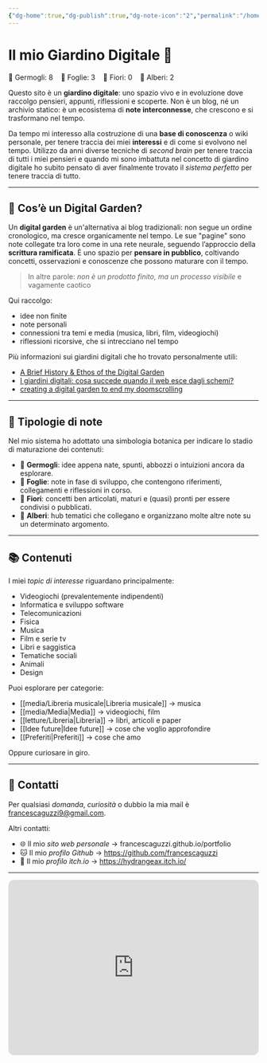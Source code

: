 ```yaml
---
{"dg-home":true,"dg-publish":true,"dg-note-icon":"2","permalink":"/homepage/","tags":["gardenEntry"],"dgPassFrontmatter":true,"noteIcon":"2"}
---
```


# Il mio Giardino Digitale 🌱

<div><span><div class="garden-svg-wrapper"><a title="La fattoria degli animali" href="/letture/libri/la-fattoria-degli-animali" data-icon="default" class="svg-plant" target="_blank" rel="noopener nofollow"></a><a title="L'amica geniale" href="/letture/libri/lamica-geniale" data-icon="1" class="svg-plant" target="_blank" rel="noopener nofollow"></a><a title="Corpi neri e gatti quantistici Storie dagli annali della fisica" href="/letture/libri/corpi-neri-e-gatti-quantistici-storie-dagli-annali-della-fisica" data-icon="1" class="svg-plant" target="_blank" rel="noopener nofollow"></a><a title="Libreria" href="/letture/libreria" data-icon="2" class="svg-plant" target="_blank" rel="noopener nofollow"></a><a title="Incontri ravvicinati del terzo tipo" href="/media/film-e-serie-tv/incontri-ravvicinati-del-terzo-tipo" data-icon="1" class="svg-plant" target="_blank" rel="noopener nofollow"></a><a title="Severance" href="/media/film-e-serie-tv/severance" data-icon="default" class="svg-plant" target="_blank" rel="noopener nofollow"></a><a title="An Awesome Wave - alt‐J" href="/media/musica/an-awesome-wave---altj-" data-icon="default" class="svg-plant" target="_blank" rel="noopener nofollow"></a><a title="Discomoneta - Thru Collected" href="/media/musica/discomoneta---thru-collected-" data-icon="default" class="svg-plant" target="_blank" rel="noopener nofollow"></a><a title="Slanted and Enchanted - Pavement" href="/media/musica/slanted-and-enchanted---pavement-" data-icon="default" class="svg-plant" target="_blank" rel="noopener nofollow"></a><a title="Brighten the Corners - Pavement" href="/media/musica/brighten-the-corners---pavement-" data-icon="default" class="svg-plant" target="_blank" rel="noopener nofollow"></a><a title="Stray" href="/media/videogiochi/stray" data-icon="default" class="svg-plant" target="_blank" rel="noopener nofollow"></a><a title="Libreria musicale" href="/media/libreria-musicale" data-icon="2" class="svg-plant" target="_blank" rel="noopener nofollow"></a><a title="Media" href="/media/media" data-icon="default" class="svg-plant" target="_blank" rel="noopener nofollow"></a></div>
<div class="garden-counts">
  🌱 Germogli: 8 &nbsp;&nbsp;
  🌿 Foglie: 3 &nbsp;&nbsp;
  🌸 Fiori: 0 &nbsp;&nbsp;
  🌳 Alberi: 2
</div></span></div>

Questo sito è un **giardino digitale**: uno spazio vivo e in evoluzione dove raccolgo pensieri, appunti, riflessioni e scoperte.  Non è un blog, né un archivio statico: è un ecosistema di **note interconnesse**, che crescono e si trasformano nel tempo.

Da tempo mi interesso alla costruzione di una **base di conoscenza** o wiki personale, per tenere traccia dei miei **interessi** e di come si evolvono nel tempo. Utilizzo da anni diverse tecniche di *second brain* per tenere traccia di tutti i miei pensieri e quando mi sono imbattuta nel concetto di giardino digitale ho subito pensato di aver finalmente trovato il *sistema perfetto* per tenere traccia di tutto.

---

##  🌲 Cos’è un Digital Garden?

Un **digital garden** è un'alternativa ai blog tradizionali: non segue un ordine cronologico, ma cresce organicamente nel tempo. Le sue "pagine" sono note collegate tra loro come in una rete neurale, seguendo l’approccio della **scrittura ramificata**. È uno spazio per **pensare in pubblico**, coltivando concetti, osservazioni e conoscenze che possono maturare con il tempo.

> In altre parole: *non è un prodotto finito, ma un processo visibile* e vagamente caotico
 
Qui raccolgo:
- idee non finite
- note personali
- connessioni tra temi e media (musica, libri, film, videogiochi)
- riflessioni ricorsive, che si intrecciano nel tempo

Più informazioni sui giardini digitali che ho trovato personalmente utili:
- [A Brief History & Ethos of the Digital Garden](https://maggieappleton.com/garden-history)
- [I giardini digitali: cosa succede quando il web esce dagli schemi?](https://www.shots.it/news/i-giardini-digitali-cosa-succede-quando-il-web-esce-dagli-schemi)
- [creating a digital garden to end my doomscrolling](https://youtu.be/0tY7Z53QJo8?si=OP31FLIb2XkgQVVX)

---

## 🌿 Tipologie di note

Nel mio sistema ho adottato una simbologia botanica per indicare lo stadio di maturazione dei contenuti:

- 🌱 **Germogli**: idee appena nate, spunti, abbozzi o intuizioni ancora da esplorare.
- 🍃 **Foglie**: note in fase di sviluppo, che contengono riferimenti, collegamenti e riflessioni in corso.
- 🌸 **Fiori**: concetti ben articolati, maturi e (quasi) pronti per essere condivisi o pubblicati.
- 🌳 **Alberi**: hub tematici che collegano e organizzano molte altre note su un determinato argomento.

---

## 📚 Contenuti

I miei *topic di interesse* riguardano principalmente:
- Videogiochi (prevalentemente indipendenti)
- Informatica e sviluppo software
- Telecomunicazioni
- Fisica 
- Musica
- Film e serie tv
- Libri e saggistica
- Tematiche sociali
- Animali
- Design 

Puoi esplorare per categorie:
- [[media/Libreria musicale\|Libreria musicale]] → musica
- [[media/Media\|Media]] → videogiochi, film
- [[letture/Libreria\|Libreria]] → libri, articoli e paper
- [[Idee future\|Idee future]] → cose che voglio approfondire
- [[Preferiti\|Preferiti]] → cose che amo

Oppure curiosare in giro.

---
## 💌 Contatti

Per qualsiasi *domanda*, *curiosità* o dubbio la mia mail è francescaguzzi9@gmail.com. 

Altri contatti:
- 🌐 Il mio *sito web personale* -> francescaguzzi.github.io/portfolio
- 🐱 Il mio *profilo Github* -> https://github.com/francescaguzzi
- 👾 Il mio *profilo itch.io* -> https://hydrangeax.itch.io/

---

<iframe style="border-radius:12px" src="https://open.spotify.com/embed/playlist/1dDPjDQLZRn0uCiyDMbvIY?utm_source=generator" width="100%" height="352" frameBorder="0" allowfullscreen="" allow="autoplay; clipboard-write; encrypted-media; fullscreen; picture-in-picture" loading="lazy"></iframe>

